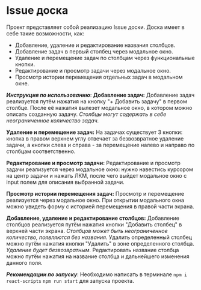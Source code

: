 # Issue доска
Проект представляет собой реализацию Issue доски. Доска имеет в себе такие возможности, как:
* Добавление, удаление и редактирование названия столбцов.
* Добавление задач в первый столбец через модальное окно.
* Удаление и перемещение задач по столбцам через функциональные кнопки.
* Редактирование и просмотр задачи через модальное окно.
* Просмотр истории перемещения отдельных задач в модальном окне.

___Инструкция по использованию___:
__Добавление задач:__
Добавление задач реализуется путём нажатия на кнопку "+ Добавить задачу" в первом столбце. После её нажатия вылезет модальное окно, в котором можно описать созданную задачу. _Столбцы могут содержать в себе неограниченное количество задач._

__Удаление и перемещение задач:__
На задачах существует 3 кнопки: кнопка в правом верхнем углу отвечает за безвозвратное удаление задачи, а кнопки слева и справа - за перемещение налево и направо по столбцам соответственно.

__Редактирование и просмотр задачи:__
Редактирование и просмотр задачи реализуется через модальное окно: нужно навестись курсором на центр задачи и нажать ЛКМ, после чего выйдет модальное окно с input полем для описания выбранной задачи.

__Просмотр истории перемещения задач:__
Просмотр и перемещение реализуется через модальное окно. При открытии модального окна можно увидеть форму с историей перемещения в правой части экрана.

__Добавление, удаление и редактирование столбцов:__
Добавление столбцов реализуется путём нажатия кнопки "Добавить столбец" в верхней части экрана. _Столбцов может быть неограниченное количество, появляются без названия._  Удалить определенный столбец можно путём нажатия кнопки "Удалить" в зоне определенного столбца. _Удаление будет безвозвратным._ Редактировать название столбца можно путём нажатия на название столбца и дальнейшего изменения данного поля.


___Рекомендации по запуску___:
Необходимо написать в терминале ```npm i react-scripts``` ```npm run start``` для запуска проекта.
